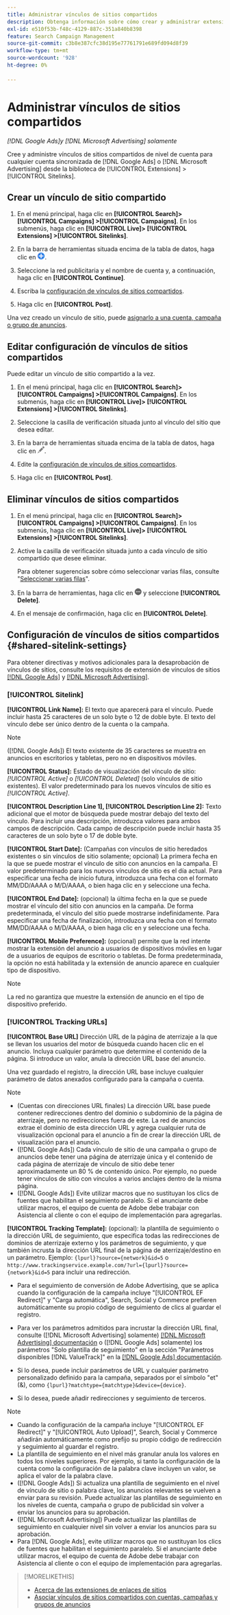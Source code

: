 ```yaml
---
title: Administrar vínculos de sitios compartidos
description: Obtenga información sobre cómo crear y administrar extensiones de vínculos de sitios compartidos.
exl-id: e510f53b-f48c-4129-887c-351a840b8398
feature: Search Campaign Management
source-git-commit: c3b8e387cfc38d195e77761791e689fd094d8f39
workflow-type: tm+mt
source-wordcount: '928'
ht-degree: 0%

---
```


# Administrar vínculos de sitios compartidos

*[!DNL Google Ads]y [!DNL Microsoft Advertising] solamente*

Cree y administre vínculos de sitios compartidos de nivel de cuenta para cualquier cuenta sincronizada de [!DNL Google Ads] o [!DNL Microsoft Advertising] desde la biblioteca de [!UICONTROL Extensions] > [!UICONTROL Sitelinks].

## Crear un vínculo de sitio compartido

1. En el menú principal, haga clic en **[!UICONTROL Search]> [!UICONTROL Campaigns] >[!UICONTROL Campaigns]**. En los submenús, haga clic en **[!UICONTROL Live]> [!UICONTROL Extensions] >[!UICONTROL Sitelinks]**.

1. En la barra de herramientas situada encima de la tabla de datos, haga clic en ![Crear](/help/search-social-commerce/assets/add.png "Crear").

1. Seleccione la red publicitaria y el nombre de cuenta y, a continuación, haga clic en **[!UICONTROL Continue]**.

1. Escriba la [configuración de vínculos de sitios compartidos](#shared-sitelink-settings).

1. Haga clic en **[!UICONTROL Post]**.

Una vez creado un vínculo de sitio, puede [asignarlo a una cuenta, campaña o grupo de anuncios](sitelink-extension-associate.md).

## Editar configuración de vínculos de sitios compartidos

Puede editar un vínculo de sitio compartido a la vez.

1. En el menú principal, haga clic en **[!UICONTROL Search]> [!UICONTROL Campaigns] >[!UICONTROL Campaigns]**. En los submenús, haga clic en **[!UICONTROL Live]> [!UICONTROL Extensions] >[!UICONTROL Sitelinks]**.

1. Seleccione la casilla de verificación situada junto al vínculo del sitio que desea editar.

1. En la barra de herramientas situada encima de la tabla de datos, haga clic en ![Editar](/help/search-social-commerce/assets/edit.png "Editar").

1. Edite la [configuración de vínculos de sitios compartidos](#shared-sitelink-settings).

1. Haga clic en **[!UICONTROL Post]**.

## Eliminar vínculos de sitios compartidos

1. En el menú principal, haga clic en **[!UICONTROL Search]> [!UICONTROL Campaigns] >[!UICONTROL Campaigns]**. En los submenús, haga clic en **[!UICONTROL Live]> [!UICONTROL Extensions] >[!UICONTROL Sitelinks]**.

1. Active la casilla de verificación situada junto a cada vínculo de sitio compartido que desee eliminar.

   Para obtener sugerencias sobre cómo seleccionar varias filas, consulte &quot;[Seleccionar varias filas](/help/search-social-commerce/common-tasks/navigation-editing-selection/multiple-rows-select.md)&quot;.

1. En la barra de herramientas, haga clic en ![Más](/help/search-social-commerce/assets/more.png "Más") y seleccione **[!UICONTROL Delete]**.

1. En el mensaje de confirmación, haga clic en **[!UICONTROL Delete]**.

## Configuración de vínculos de sitios compartidos {#shared-sitelink-settings}

Para obtener directivas y motivos adicionales para la desaprobación de vínculos de sitios, consulte los requisitos de extensión de vínculos de sitios [[!DNL Google Ads]](https://support.google.com/adspolicy/answer/1054210) y [[!DNL Microsoft Advertising]](https://help.ads.microsoft.com/#apex/ads/en/ext60206).

### [!UICONTROL Sitelink]

**[!UICONTROL Link Name]:** El texto que aparecerá para el vínculo. Puede incluir hasta 25 caracteres de un solo byte o 12 de doble byte. El texto del vínculo debe ser único dentro de la cuenta o la campaña.

>[!NOTE]
>
>([!DNL Google Ads]) El texto existente de 35 caracteres se muestra en anuncios en escritorios y tabletas, pero no en dispositivos móviles.

**[!UICONTROL Status]:** Estado de visualización del vínculo de sitio: *[!UICONTROL Active]* o *[!UICONTROL Deleted]* (solo vínculos de sitio existentes). El valor predeterminado para los nuevos vínculos de sitio es *[!UICONTROL Active]*.

**[!UICONTROL Description Line 1], [!UICONTROL Description Line 2]:** Texto adicional que el motor de búsqueda puede mostrar debajo del texto del vínculo. Para incluir una descripción, introduzca valores para ambos campos de descripción. Cada campo de descripción puede incluir hasta 35 caracteres de un solo byte o 17 de doble byte.

**[!UICONTROL Start Date]:** (Campañas con vínculos de sitio heredados existentes o sin vínculos de sitio solamente; opcional) La primera fecha en la que se puede mostrar el vínculo de sitio con anuncios en la campaña. El valor predeterminado para los nuevos vínculos de sitio es el día actual. Para especificar una fecha de inicio futura, introduzca una fecha con el formato MM/DD/AAAA o M/D/AAAA, o bien haga clic en   y seleccione una fecha.

**[!UICONTROL End Date]:** (opcional) la última fecha en la que se puede mostrar el vínculo del sitio con anuncios en la campaña. De forma predeterminada, el vínculo del sitio puede mostrarse indefinidamente. Para especificar una fecha de finalización, introduzca una fecha con el formato MM/DD/AAAA o M/D/AAAA, o bien haga clic en   y seleccione una fecha.

**[!UICONTROL Mobile Preference]:** (opcional) permite que la red intente mostrar la extensión del anuncio a usuarios de dispositivos móviles en lugar de a usuarios de equipos de escritorio o tabletas. De forma predeterminada, la opción no está habilitada y la extensión de anuncio aparece en cualquier tipo de dispositivo.

>[!NOTE]
>
>La red no garantiza que muestre la extensión de anuncio en el tipo de dispositivo preferido.

### [!UICONTROL Tracking URLs]

**[!UICONTROL Base URL]** Dirección URL de la página de aterrizaje a la que se llevan los usuarios del motor de búsqueda cuando hacen clic en el anuncio. Incluya cualquier parámetro que determine el contenido de la página. Si introduce un valor, anula la dirección URL base del anuncio.

Una vez guardado el registro, la dirección URL base incluye cualquier parámetro de datos anexados configurado para la campaña o cuenta.

>[!NOTE]
>
>* (Cuentas con direcciones URL finales) La dirección URL base puede contener redirecciones dentro del dominio o subdominio de la página de aterrizaje, pero no redirecciones fuera de este. La red de anuncios extrae el dominio de esta dirección URL y agrega cualquier ruta de visualización opcional para el anuncio a fin de crear la dirección URL de visualización para el anuncio.
>* ([!DNL Google Ads]) Cada vínculo de sitio de una campaña o grupo de anuncios debe tener una página de aterrizaje única y el contenido de cada página de aterrizaje de vínculo de sitio debe tener aproximadamente un 80 % de contenido único. Por ejemplo, no puede tener vínculos de sitio con vínculos a varios anclajes dentro de la misma página.
>* ([!DNL Google Ads]) Evite utilizar macros que no sustituyan los clics de fuentes que habilitan el seguimiento paralelo. Si el anunciante debe utilizar macros, el equipo de cuenta de Adobe debe trabajar con Asistencia al cliente o con el equipo de implementación para agregarlas.

**[!UICONTROL Tracking Template]:** (opcional): la plantilla de seguimiento o la dirección URL de seguimiento, que especifica todas las redirecciones de dominios de aterrizaje externo y los parámetros de seguimiento, y que también incrusta la dirección URL final de la página de aterrizaje/destino en un parámetro. Ejemplo: `{lpurl}?source={network}&id=5` o `http://www.trackingservice.example.com/?url={lpurl}?source={network}&id=5` para incluir una redirección.

* Para el seguimiento de conversión de Adobe Advertising, que se aplica cuando la configuración de la campaña incluye &quot;[!UICONTROL EF Redirect]&quot; y &quot;Carga automática&quot;, Search, Social y Commerce prefieren automáticamente su propio código de seguimiento de clics al guardar el registro.

* Para ver los parámetros admitidos para incrustar la dirección URL final, consulte ([!DNL Microsoft Advertising] solamente) [[!DNL Microsoft Advertising] documentación](https://help.ads.microsoft.com/#apex/3/en/56799) o ([!DNL Google Ads] solamente) los parámetros &quot;Solo plantilla de seguimiento&quot; en la sección &quot;Parámetros disponibles [!DNL ValueTrack]&quot; en la [[!DNL Google Ads] documentación](https://support.google.com/google-ads/answer/6305348).

* Si lo desea, puede incluir parámetros de URL y cualquier parámetro personalizado definido para la campaña, separados por el símbolo &quot;et&quot; (&amp;), como `{lpurl}?matchtype={matchtype}&device={device}`.

* Si lo desea, puede añadir redirecciones y seguimiento de terceros.

>[!NOTE]
>
>* Cuando la configuración de la campaña incluye &quot;[!UICONTROL EF Redirect]&quot; y &quot;[!UICONTROL Auto Upload]&quot;, Search, Social y Commerce añadirán automáticamente como prefijo su propio código de redirección y seguimiento al guardar el registro.
>* La plantilla de seguimiento en el nivel más granular anula los valores en todos los niveles superiores. Por ejemplo, si tanto la configuración de la cuenta como la configuración de la palabra clave incluyen un valor, se aplica el valor de la palabra clave.
>* ([!DNL Google Ads]) Si actualiza una plantilla de seguimiento en el nivel de vínculo de sitio o palabra clave, los anuncios relevantes se vuelven a enviar para su revisión. Puede actualizar las plantillas de seguimiento en los niveles de cuenta, campaña o grupo de publicidad sin volver a enviar los anuncios para su aprobación.
>* ([!DNL Microsoft Advertising]) Puede actualizar las plantillas de seguimiento en cualquier nivel sin volver a enviar los anuncios para su aprobación.
>* Para [!DNL Google Ads], evite utilizar macros que no sustituyan los clics de fuentes que habilitan el seguimiento paralelo. Si el anunciante debe utilizar macros, el equipo de cuenta de Adobe debe trabajar con Asistencia al cliente o con el equipo de implementación para agregarlas.

>[!MORELIKETHIS]
>
>* [Acerca de las extensiones de enlaces de sitios](sitelink-extension-about.md)
>* [Asociar vínculos de sitios compartidos con cuentas, campañas y grupos de anuncios](sitelink-extension-associate.md)
